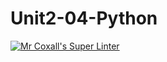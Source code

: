 # Unit2-04-Python
[![Mr Coxall's Super Linter](https://github.com/ICS3U-C-Programming-BeniNkongoloNK/workflows/Mr%20Coxall's%20Super%20Linter/badge.svg)](https://github.com/ICS3U-C-Programming-BeniNkongoloNK/actions/)
